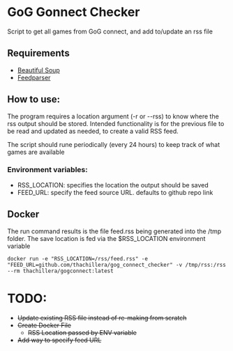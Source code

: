 # GoG Gonnect Checker
Script to get all games from GoG connect, and add to/update an rss file

## Requirements
  * [Beautiful Soup](https://www.crummy.com/software/BeautifulSoup/)
  * [Feedparser](https://pythonhosted.org/feedparser/)

## How to use:
The program requires a location argument (-r or --rss) to know where the rss output should be stored.
Intended functionality is for the previous file to be read and updated as needed, to create a valid RSS feed.

The script should rune periodically (every 24 hours) to keep track of what games are available

### Environment variables:
  * RSS_LOCATION: specifies the location the output should be saved
  * FEED_URL: specify the feed source URL. defaults to github repo link

## Docker
The run command results is the file feed.rss being generated into the /tmp folder.
The save location is fed via the $RSS_LOCATION environment variable

`docker run -e "RSS_LOCATION=/rss/feed.rss" -e "FEED_URL=github.com/thachillera/gog_connect_checker" -v /tmp/rss:/rss --rm thachillera/gogconnect:latest`

# TODO:
  * ~~Update existing RSS file instead of re-making from scratch~~
  * ~~Create Docker File~~
    * ~~RSS Location passed by ENV variable~~
  * ~~Add way to specify feed URL~~
